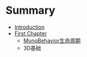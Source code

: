 # Summary

* [Introduction](README.md)
* [First Chapter](chapter1.md)
   * [MonoBehavior生命周期](monobehaviorsheng_ming_zhou_qi.md)
   * 3D基础

